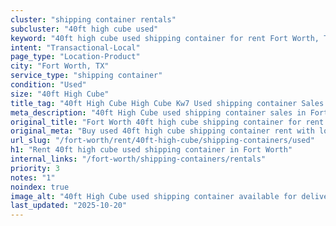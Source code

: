 ```yaml
---
cluster: "shipping container rentals"
subcluster: "40ft high cube used"
keyword: "40ft high cube used shipping container for rent Fort Worth, TX"
intent: "Transactional-Local"
page_type: "Location-Product"
city: "Fort Worth, TX"
service_type: "shipping container"
condition: "Used"
size: "40ft High Cube"
title_tag: "40ft High Cube High Cube Kw7 Used shipping container Sales in Fort Worth | LC Container"
meta_description: "40ft High Cube used shipping container sales in Fort Worth. High cube containers with extra height. Fast delivery, competitive pricing. Serving shipping containers area. Quote ID: FUG. Call (214) 524-4168 for your free quote today."
original_title: "Fort Worth 40ft high cube shipping container for rent | LC"
original_meta: "Buy used 40ft high cube shipping container rent with local delivery in Fort Worth, TX. LC Container — local Since 2003. Request a fast quote today."
url_slug: "/fort-worth/rent/40ft-high-cube/shipping-containers/used"
h1: "Rent 40ft high cube used shipping container in Fort Worth"
internal_links: "/fort-worth/shipping-containers/rentals"
priority: 3
notes: "1"
noindex: true
image_alt: "40ft High Cube used shipping container available for delivery in Fort Worth"
last_updated: "2025-10-20"
---
```


<!-- TODO: Add unique city/inventory copy, images, and internal links here. -->
